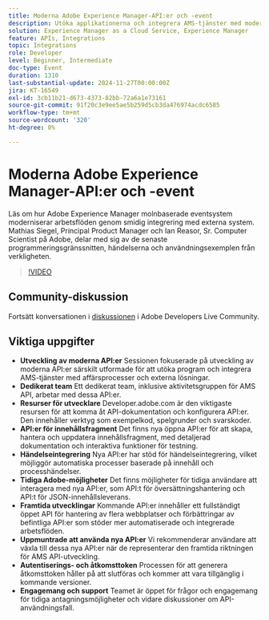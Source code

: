 ```yaml
---
title: Moderna Adobe Experience Manager-API:er och -event
description: Utöka applikationerna och integrera AMS-tjänster med moderna API:er, som stöds av ett dedikerat team och omfattande resurser på developer.adobe.com, med nya API:er för innehållsfragment, händelseintegrering och möjligheter för tidiga användare.
solution: Experience Manager as a Cloud Service, Experience Manager
feature: APIs, Integrations
topic: Integrations
role: Developer
level: Beginner, Intermediate
doc-type: Event
duration: 1310
last-substantial-update: 2024-11-27T00:00:00Z
jira: KT-16549
exl-id: 3cb11b21-d673-4373-82bb-72a6a1e73161
source-git-commit: 91f20c3e9ee5ae5b259d5cb3da476974acdc6585
workflow-type: tm+mt
source-wordcount: '320'
ht-degree: 0%

---
```


# Moderna Adobe Experience Manager-API:er och -event

Läs om hur Adobe Experience Manager molnbaserade eventsystem moderniserar arbetsflöden genom smidig integrering med externa system. Mathias Siegel, Principal Product Manager och Ian Reasor, Sr. Computer Scientist på Adobe, delar med sig av de senaste programmeringsgränssnitten, händelserna och användningsexemplen från verkligheten.


>[!VIDEO](https://video.tv.adobe.com/v/3440203/?learn=on&enablevpops)

## Community-diskussion

Fortsätt konversationen i [diskussionen](https://adobe.ly/3YMhKU9) i Adobe Developers Live Community.

## Viktiga uppgifter

* **Utveckling av moderna API:er** Sessionen fokuserade på utveckling av moderna API:er särskilt utformade för att utöka program och integrera AMS-tjänster med affärsprocesser och externa lösningar.
* **Dedikerat team** Ett dedikerat team, inklusive aktivitetsgruppen för AMS API, arbetar med dessa API:er.
* **Resurser för utvecklare** Developer.adobe.com är den viktigaste resursen för att komma åt API-dokumentation och konfigurera API:er. Den innehåller verktyg som exempelkod, spelgrunder och svarskoder.
* **API:er för innehållsfragment** Det finns nya öppna API:er för att skapa, hantera och uppdatera innehållsfragment, med detaljerad dokumentation och interaktiva funktioner för testning.
* **Händelseintegrering** Nya API:er har stöd för händelseintegrering, vilket möjliggör automatiska processer baserade på innehåll och processhändelser.
* **Tidiga Adobe-möjligheter** Det finns möjligheter för tidiga användare att interagera med nya API:er, som API:t för översättningshantering och API:t för JSON-innehållsleverans.
* **Framtida utvecklingar** Kommande API:er innehåller ett fullständigt öppet API för hantering av flera webbplatser och förbättringar av befintliga API:er som stöder mer automatiserade och integrerade arbetsflöden.
* **Uppmuntrade att använda nya API:er** Vi rekommenderar användare att växla till dessa nya API:er när de representerar den framtida riktningen för AMS API-utveckling.
* **Autentiserings- och åtkomsttoken** Processen för att generera åtkomsttoken håller på att slutföras och kommer att vara tillgänglig i kommande versioner.
* **Engagemang och support** Teamet är öppet för frågor och engagemang för tidiga antagningsmöjligheter och vidare diskussioner om API-användningsfall.
